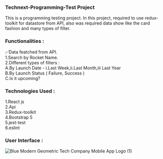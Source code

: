 ### Technext-Programming-Test Project
This is a programming testing project. In this project, required to use redux-toolkit for datastore from API, also was required data show like the card fashion and many types of filter.

### Functionalities :
✅Data featched from API.
</br>
1.Search by Rocket Name.</br>
2.Different types of filters : </br> A.By Launch Date - i.Last Week,ii.Last Month,iii Last Year </br> B.By Launch Status ( Failure, Success ) </br> C.Is it upcoming?
 
 ### Technologies Used : </br>
 1.React js </br>
 2.Api </br>
 3.Redux-toolkit </br>
 4.Bootstrap 5 </br>
 5.jest-test </br>
 6.eslint </br>
 
 ### User Interface : </br>
 
![Blue Modern Geometric Tech Company Mobile App Logo (1)](https://user-images.githubusercontent.com/77797499/136622892-0a700043-f219-4bab-b9bd-ab46f488b74f.png)
